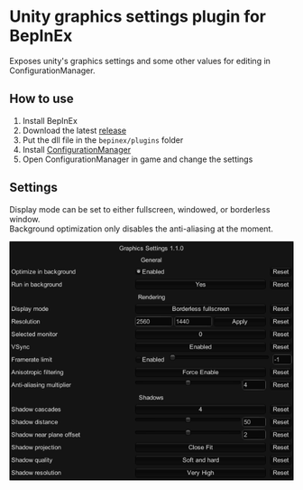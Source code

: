 # Unity graphics settings plugin for BepInEx
Exposes unity's graphics settings and some other values for editing in ConfigurationManager.

## How to use
1. Install BepInEx
2. Download the latest [release](https://builds.bepis.io/projects/bepinex_graphics_settings)
3. Put the dll file in the `bepinex/plugins` folder
4. Install [ConfigurationManager](https://github.com/BepInEx/BepInEx.ConfigurationManager#readme)
5. Open ConfigurationManager in game and change the settings

## Settings

Display mode can be set to either fullscreen, windowed, or borderless window.  
Background optimization only disables the anti-aliasing at the moment.

<p align="center"><img src="https://raw.githubusercontent.com/BepInEx/BepInEx.GraphicsSettings/master/settings.png?raw=true" alt="settings list"/></p>
